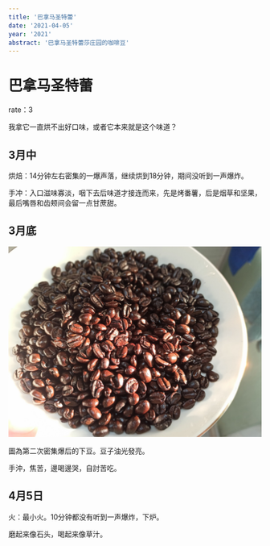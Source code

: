 ```yaml
---
title: '巴拿马圣特蕾'
date: '2021-04-05'
year: '2021'
abstract: '巴拿马圣特蕾莎庄园的咖啡豆'
---
```


# 巴拿马圣特蕾

rate：3

我拿它一直烘不出好口味，或者它本来就是这个味道？

## 3月中

烘焙：14分钟左右密集的一爆声落，继续烘到18分钟，期间没听到一声爆炸。

手冲：入口滋味寡淡，咽下去后味道才接连而来，先是烤番薯，后是烟草和坚果，最后嘴唇和齿颊间会留一点甘蔗甜。

## 3月底

![Finca Santa Teresa](https://raw.githubusercontent.com/went2/coffee-roaster/master/%E5%B7%B4%E6%8B%BF%E9%A9%AC/images/finca-Santa-teresa.jpg)

圖為第二次密集爆后的下豆。豆子油光發亮。

手沖，焦苦，邊喝邊哭，自討苦吃。

## 4月5日

火：最小火。10分钟都没有听到一声爆炸，下炉。

磨起来像石头，喝起来像草汁。